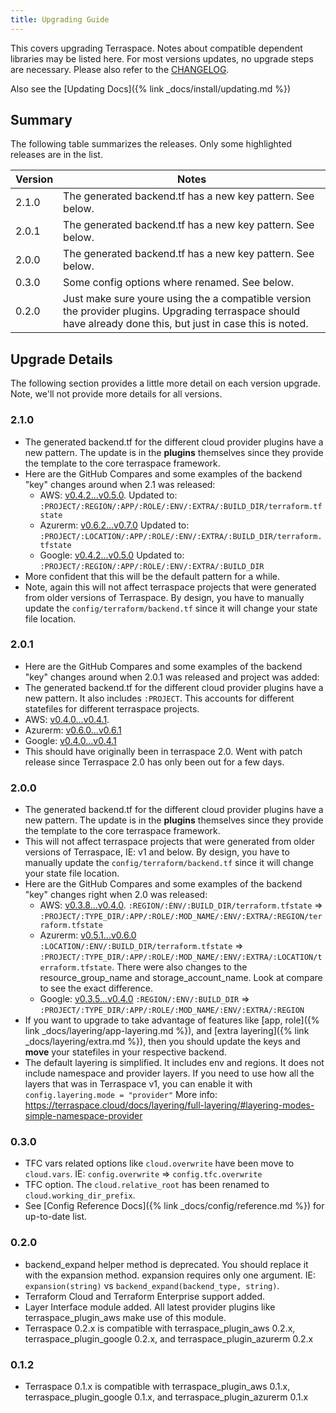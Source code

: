 ```yaml
---
title: Upgrading Guide
---
```


This covers upgrading Terraspace. Notes about compatible dependent libraries may be listed here. For most versions updates, no upgrade steps are necessary. Please also refer to the [CHANGELOG](https://github.com/boltops-tools/terraspace/blob/master/CHANGELOG.md).

Also see the [Updating Docs]({% link _docs/install/updating.md %})

## Summary

The following table summarizes the releases. Only some highlighted releases are in the list.

Version | Notes
--- | ---
2.1.0 | The generated backend.tf has a new key pattern. See below.
2.0.1 | The generated backend.tf has a new key pattern. See below.
2.0.0 | The generated backend.tf has a new key pattern. See below.
0.3.0 | Some config options where renamed. See below.
0.2.0 | Just make sure youre using the a compatible version the provider plugins. Upgrading terraspace should have already done this, but just in case this is noted.

## Upgrade Details

The following section provides a little more detail on each version upgrade. Note, we'll not provide more details for all versions.

### 2.1.0

* The generated backend.tf for the different cloud provider plugins have a new pattern. The update is in the **plugins** themselves since they provide the template to the core terraspace framework.
* Here are the GitHub Compares and some examples of the backend "key" changes around when 2.1 was released:
  * AWS: [v0.4.2...v0.5.0](https://github.com/boltops-tools/terraspace_plugin_aws/compare/v0.4.2...v0.5.0). Updated to: `:PROJECT/:REGION/:APP/:ROLE/:ENV/:EXTRA/:BUILD_DIR/terraform.tfstate`
  * Azurerm: [v0.6.2...v0.7.0](https://github.com/boltops-tools/terraspace_plugin_azurerm/compare/v0.6.2...v0.7.0) Updated to: `:PROJECT/:LOCATION/:APP/:ROLE/:ENV/:EXTRA/:BUILD_DIR/terraform.tfstate`
  * Google: [v0.4.2...v0.5.0](https://github.com/boltops-tools/terraspace_plugin_google/compare/v0.4.2...v0.5.0) Updated to: `:PROJECT/:REGION/:APP/:ROLE/:ENV/:EXTRA/:BUILD_DIR`
* More confident that this will be the default pattern for a while.
* Note, again this will not affect terraspace projects that were generated from older versions of Terraspace. By design, you have to manually update the `config/terraform/backend.tf` since it will change your state file location.

### 2.0.1

* Here are the GitHub Compares and some examples of the backend "key" changes around when 2.0.1 was released and project was added:
* The generated backend.tf for the different cloud provider plugins have a new pattern. It also includes `:PROJECT`. This accounts for different statefiles for different terraspace projects.
* AWS: [v0.4.0...v0.4.1](https://github.com/boltops-tools/terraspace_plugin_aws/compare/v0.4.0...v0.4.1).
* Azurerm: [v0.6.0...v0.6.1](https://github.com/boltops-tools/terraspace_plugin_azurerm/compare/v0.6.0...v0.6.1)
* Google: [v0.4.0...v0.4.1](https://github.com/boltops-tools/terraspace_plugin_google/compare/v0.4.0...v0.4.1)
* This should have originally been in terraspace 2.0. Went with patch release since Terraspace 2.0 has only been out for a few days.

### 2.0.0

* The generated backend.tf for the different cloud provider plugins have a new pattern. The update is in the **plugins** themselves since they provide the template to the core terraspace framework.
* This will not affect terraspace projects that were generated from older versions of Terraspace, IE: v1 and below. By design, you have to manually update the `config/terraform/backend.tf` since it will change your state file location.
* Here are the GitHub Compares and some examples of the backend "key" changes right when 2.0 was released:
  * AWS: [v0.3.8...v0.4.0](https://github.com/boltops-tools/terraspace_plugin_aws/compare/v0.3.8...v0.4.0). `:REGION/:ENV/:BUILD_DIR/terraform.tfstate` => `:PROJECT/:TYPE_DIR/:APP/:ROLE/:MOD_NAME/:ENV/:EXTRA/:REGION/terraform.tfstate`
  * Azurerm: [v0.5.1...v0.6.0](https://github.com/boltops-tools/terraspace_plugin_azurerm/compare/v0.5.1...v0.6.0) `:LOCATION/:ENV/:BUILD_DIR/terraform.tfstate` => `:PROJECT/:TYPE_DIR/:APP/:ROLE/:MOD_NAME/:ENV/:EXTRA/:LOCATION/terraform.tfstate`. There were also changes to the resource_group_name and storage_account_name. Look at compare to see the exact difference.
  * Google: [v0.3.5...v0.4.0](https://github.com/boltops-tools/terraspace_plugin_google/compare/v0.3.5...v0.4.0) `:REGION/:ENV/:BUILD_DIR` => `:PROJECT/:TYPE_DIR/:APP/:ROLE/:MOD_NAME/:ENV/:EXTRA/:REGION`
* If you want to upgrade to take advantage of features like [app, role]({% link _docs/layering/app-layering.md %}), and [extra layering]({% link _docs/layering/extra.md %}), then you should update the keys and **move** your statefiles in your respective backend.
* The default layering is simplified. It includes env and regions. It does not include namespace and provider layers. If you need to use how all the layers that was in Terraspace v1, you can enable it with `config.layering.mode = "provider"` More info: https://terraspace.cloud/docs/layering/full-layering/#layering-modes-simple-namespace-provider

### 0.3.0

* TFC vars related options like `cloud.overwrite` have been move to `cloud.vars`. IE:  `config.overwrite` => `config.tfc.overwrite`
* TFC option. The `cloud.relative_root` has been renamed to `cloud.working_dir_prefix`.
* See [Config Reference Docs]({% link _docs/config/reference.md %}) for up-to-date list.

### 0.2.0

* backend_expand helper method is deprecated. You should replace it with the expansion method.  expansion requires only one argument. IE: `expansion(string)` vs `backend_expand(backend_type, string)`.
* Terraform Cloud and Terraform Enterprise support added.
* Layer Interface module added. All latest provider plugins like terraspace\_plugin_aws make use of this module.
* Terraspace 0.2.x is compatible with terraspace\_plugin_aws 0.2.x, terraspace\_plugin_google 0.2.x, and terraspace\_plugin_azurerm 0.2.x

### 0.1.2

* Terraspace 0.1.x is compatible with terraspace\_plugin_aws 0.1.x, terraspace\_plugin_google 0.1.x, and terraspace\_plugin_azurerm 0.1.x
